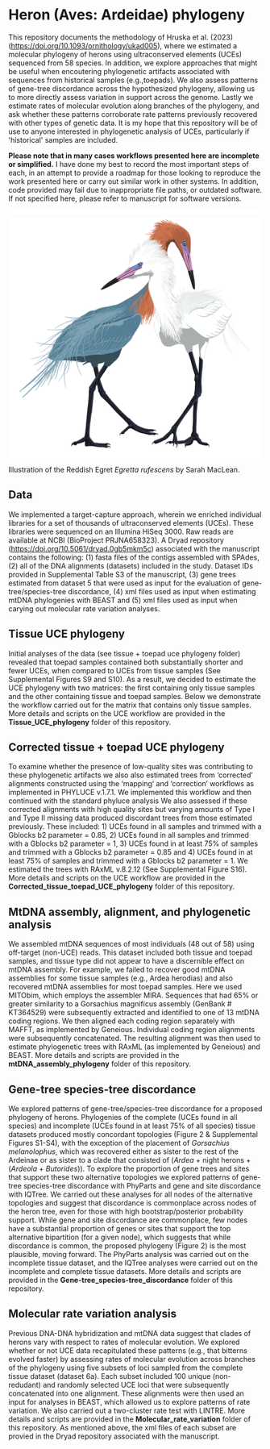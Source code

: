 # Heron (Aves: Ardeidae) phylogeny 

This repository documents the methodology of Hruska et al. (2023) (https://doi.org/10.1093/ornithology/ukad005), where we estimated a molecular phylogeny of herons using ultraconserved elements (UCEs) sequenced from 58 species. In addition, we explore approaches that might be useful when encoutering phylogenetic artifacts associated with sequences from historical samples (e.g.,toepads). We also assess patterns of gene-tree discordance across the hypothesized phylogeny, allowing us to more directly assess variation in support across the genome. Lastly we estimate rates of molecular evolution along branches of the phylogeny, and ask whether these patterns corroborate rate patterns previously recovered with other types of genetic data. It is my hope that this repository will be of use to anyone interested in phylogenetic analysis of UCEs, particularly if 'historical' samples are included.   

**Please note that in many cases workflows presented here are incomplete or simplified.** I have done my best to record the most important steps of each, in an attempt to provide a roadmap for those looking to reproduce the work presented here or carry out similar work in other systems. In addition, code provided may fail due to inappropriate file paths, or outdated software. If not specified here, please refer to manuscript for software versions. 

![Illustration of Reddish Egret (Egretta rufescens)](https://github.com/jphruska/Ardeidae/blob/master/reddish_egret.jpg)
Illustration of the Reddish Egret *Egretta rufescens* by Sarah MacLean. 

## Data

We implemented a target-capture approach, wherein we enriched individual libraries for a set of thousands of ultraconserved elements (UCEs). These libraries were sequenced on an Illumina HiSeq 3000. Raw reads are available at NCBI (BioProject PRJNA658323). A Dryad repository (https://doi.org/10.5061/dryad.0gb5mkm5c) associated with the manuscript contains the following: (1) fasta files of the contigs assembled with SPAdes, (2) all of the DNA alignments (datasets) included in the study.  Dataset IDs provided in Supplemental Table S3 of the manuscript, (3) gene trees estimated from dataset 5 that were used as input for the evaluation of gene-tree/species-tree discordance, (4) xml files used as input when estimating mtDNA phylogenies with BEAST and (5) xml files used as input when carying out molecular rate variation analyses.

## Tissue UCE phylogeny 

Initial analyses of the data (see tissue + toepad uce phylogeny folder) revealed that toepad samples contained both substantially shorter and fewer UCEs, when compared to UCEs from tissue samples (See Supplemental Figures S9 and S10). As a result, we decided to estimate the UCE phylogeny with two matrices: the first containing only tissue samples and the other containing tissue and toepad samples. Below we demonstrate the workflow carried out for the matrix that contains only tissue samples. More details and scripts on the UCE workflow are provided in the **Tissue_UCE_phylogeny** folder of this repository. 

## Corrected tissue + toepad UCE phylogeny 

To examine whether the presence of low-quality sites was contributing to these phylogenetic artifacts we also also estimated trees from ‘corrected’ alignments constructed using the ‘mapping’ and ‘correction’ workflows as implemented in PHYLUCE v.1.7.1. We implemented this workflow and then continued with the standard phyluce analysis  We also assessed if these corrected alignments with high quality sites but varying amounts of Type I and Type II missing data produced discordant trees from those estimated previously. These included: 1) UCEs found in all samples and trimmed with a Gblocks b2 parameter = 0.85, 2) UCEs found in all samples and trimmed with a Gblocks b2 parameter = 1, 3) UCEs found in at least 75% of samples and trimmed with a Gblocks b2 parameter = 0.85 and 4) UCEs found in at least 75% of samples and trimmed with a Gblocks b2 parameter = 1. We estimated the trees with RAxML v.8.2.12 (See Supplemental Figure S16). More details and scripts on the UCE workflow are provided in the **Corrected_tissue_toepad_UCE_phylogeny** folder of this repository.

## MtDNA assembly, alignment, and phylogenetic analysis 

We assembled mtDNA sequences of most individuals (48 out of 58) using off-target (non-UCE) reads. This dataset included both tissue and toepad samples, and tissue type did not appear to have a discernible effect on mtDNA assembly. For example, we failed to recover good mtDNA assemblies for some tissue samples (e.g., Ardea herodias) and also recovered mtDNA assemblies for most toepad samples. Here we used MITObim, which employs the assembler MIRA. Sequences that had 65% or greater similarity to a Gorsachius magnificus assembly (GenBank # KT364529) were subsequently extracted and identified to one of 13 mtDNA coding regions. We then aligned each coding region separately with MAFFT, as implemented by Geneious. Individual coding region alignments were subsequently concatenated. The resulting alignment was then used to estimate phylogenetic trees with RAxML (as implemented by Geneious) and BEAST. More details and scripts are provided in the **mtDNA_assembly_phylogeny** folder of this repository. 

## Gene-tree species-tree discordance 

We explored patterns of gene-tree/species-tree discordance for a proposed phylogeny of herons. Phylogenies of the complete (UCEs found in all species) and incomplete (UCEs found in at least 75% of all species) tissue datasets produced mostly concordant topologies (Figure 2 & Supplemental Figures S1-S4), with the exception of the placement of *Gorsachius melanolophus*, which was recovered either as sister to the rest of the Ardeinae or as sister to a clade that consisted of (*Ardea* + night herons + (*Ardeola* + *Butorides*)). To explore the proportion of gene trees and sites that support these two alternative topologies we explored patterns of gene-tree species-tree discordance with PhyParts and gene and site discordance with IQTree. We carried out these analyses for all nodes of the alternative topologies and suggest that discordance is commonplace across nodes of the heron tree, even for those with high bootstrap/posterior probability support. While gene and site discordance are commonplace, few nodes have a substantial proportion of genes or sites that support the top alternative bipartition (for a given node), which suggests that while discordance is common, the proposed phylogeny (Figure 2) is the most plausible, moving forward. The PhyParts analysis was carried out on the incomplete tissue dataset, and the IQTree analyses were carried out on the incomplete and complete tissue datasets. More details and scripts are provided in the **Gene-tree_species-tree_discordance** folder of this repository. 

## Molecular rate variation analysis

Previous DNA-DNA hybridization and mtDNA data suggest that clades of herons vary with respect to rates of molecular evolution. We explored whether or not UCE data recapitulated these patterns (e.g., that bitterns evolved faster) by assessing rates of molecular evolution across branches of the phylogeny using five subsets of loci sampled from the complete tissue dataset (dataset 6a). Each subset included 100 unique (non-redudant) and randomly selected UCE loci that were subsequently concatenated into one alignment. These alignments were then used an input for analyses in BEAST, which allowed us to explore patterns of rate variation. We also carried out a two-cluster rate test with LINTRE. More details and scripts are provided in the **Molecular_rate_variation** folder of this repository. As mentioned above, the xml files of each subset are provied in the Dryad repository associated with the manuscript. 

